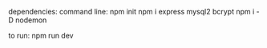 dependencies:
command line:
    npm init
    npm i express mysql2 bcrypt
    npm i -D nodemon

to run:
    npm run dev